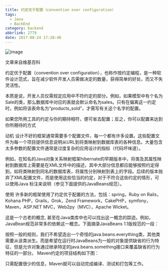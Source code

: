 ```yaml
---
title: 约定优于配置（convention over configuration）
tags:
  - Java
  - BackEnd
category: backend
abbrlink: 2779
date: 2017-08-24 17:28:48
---
```

![image](http://ovi3ob9p4.bkt.clouddn.com/TIETU/CT0013.jpg)

文章来自维基百科

约定优于配置（convention over configuration），也称作按约定编程，是一种软件设计范式，旨在减少软件开发人员需做决定的数量，获得简单的好处，而又不失灵活性。
<!--more-->

本质是说，开发人员仅需规定应用中不符约定的部分。例如，如果模型中有个名为Sale的类，那么数据库中对应的表就会默认命名为sales。只有在偏离这一约定时，例如将该表命名为”products_sold”，才需写有关这个名字的配置。

如果您所用工具的约定与你的期待相符，便可省去配置；反之，你可以配置来达到你所期待的方式

动机
设计不好的框架通常需要多个配置文件，每一个都有许多设置。这些配置文件为每一个项目提供信息说明从URL到将类映射到数据库表的各种信息。大量包含太多参数的配置文件通常是过度复杂的应用设计的指标（代码坏味道）。

例如，在知名的Java对象关系映射框架hibernate的早期版本中，将类及其属性映射到数据库上需要是在XML文件中的描述，其中大部分信息都应能够按照约定得到，如将类映射到同名的数据库表，将属性分别映射到表上的字段。后续的版本抛弃了XML配置文件，而是使用这些恰当的约定，对于不符合这些约定的情形，可以使用Java 标注来说明（参见下面提供的JavaBeans规范）。

使用
许多新的框架使用了约定优于配置的方法，包括：spring，Ruby on Rails，Kohana PHP，Grails，Grok，Zend Framework，CakePHP，symfony，Maven，ASP.NET MVC，Web2py（MVC），Apache Wicket。

这是一个古老的概念, 甚至在Java类库中也可以找出这一概念的踪迹。例如，JavaBean规范非常多的依赖这一概念。下面摘录JavaBeans 1.1版规范的一段：

按照一般的规则，我们不希望造出一个奇怪的java.beans.everything类，其他类需要从该类派生。而是希望在运行时JavaBeans为一般的对象提供缺省的行为特征，但是允许对象通过继承特定的java.beans.something接口来覆盖缺省的行为特征的一部分。
Maven约定的项目结构如下图： 

只需配置很少的信息，Maven就可以自动完成编译、测试和打包等工作。
